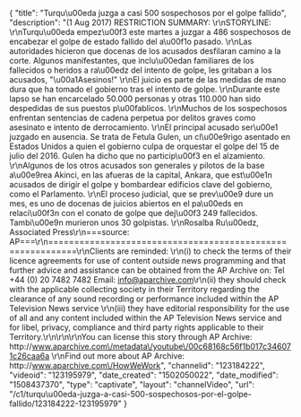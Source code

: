{
    "title": "Turqu\u00eda juzga a casi 500 sospechosos por el golpe fallido",
    "description": "(1 Aug 2017) RESTRICTION SUMMARY: \r\nSTORYLINE: \r\nTurqu\u00eda empez\u00f3 este martes a juzgar a 486 sospechosos de encabezar el golpe de estado fallido del a\u00f1o pasado. \r\nLas autoridades hicieron  que docenas de los acusados desfilaran camino a la corte. Algunos manifestantes, que inclu\u00edan familiares de los fallecidos o heridos a ra\u00edz del intento de golpe, les gritaban a los acusados, \"\u00a1Asesinos!\" \r\nEl juicio es parte de las medidas de mano dura que ha tomado el gobierno tras el intento de golpe. \r\nDurante este lapso se han encarcelado 50.000 personas y otras 110.000 han sido despedidas de sus puestos p\u00fablicos. \r\nMuchos de los sospechosos enfrentan sentencias de cadena perpetua por delitos graves como asesinato e intento de derrocamiento. \r\nEl principal acusado ser\u00e1 juzgado en ausencia. Se trata de Fetula Gulen, un cl\u00e9rigo asentado en Estados Unidos a quien el gobierno culpa de orquestar el golpe del 15 de julio del 2016. Gulen ha dicho que no particip\u00f3 en el alzamiento. \r\nAlgunos de los otros acusados son generales y pilotos de la base a\u00e9rea Akinci, en las afueras de la capital, Ankara, que est\u00e1n acusados de dirigir el golpe y bombardear edificios clave del gobierno, como el Parlamento. \r\nEl proceso judicial, que se prev\u00e9 dure un mes, es uno de docenas de juicios abiertos en el pa\u00eds en relaci\u00f3n con el conato de golpe que dej\u00f3 249 fallecidos. Tambi\u00e9n murieron unos 30 golpistas. \r\nRosalba Ru\u00edz, Associated Press\r\n===source: AP===\r\n===========================================================\r\nClients are reminded: \r\n(i) to check the terms of their licence agreements for use of content outside news programming and that further advice and assistance can be obtained from the AP Archive on: Tel +44 (0) 20 7482 7482 Email: info@aparchive.com\r\n(ii) they should check with the applicable collecting society in their Territory regarding the clearance of any sound recording or performance included within the AP Television News service \r\n(iii) they have editorial responsibility for the use of all and any content included within the AP Television News service and for libel, privacy, compliance and third party rights applicable to their Territory.\r\n\r\n\r\nYou can license this story through AP Archive: http:\/\/www.aparchive.com\/metadata\/youtube\/00c68168c56f1b017c346071c26caa6a \r\nFind out more about AP Archive: http:\/\/www.aparchive.com\/HowWeWork",
    "channelid": "123184222",
    "videoid": "123195979",
    "date_created": "1502050022",
    "date_modified": "1508437370",
    "type": "captivate",
    "layout": "channelVideo",
    "url": "\/c1\/turqu\u00eda-juzga-a-casi-500-sospechosos-por-el-golpe-fallido\/123184222-123195979"
}